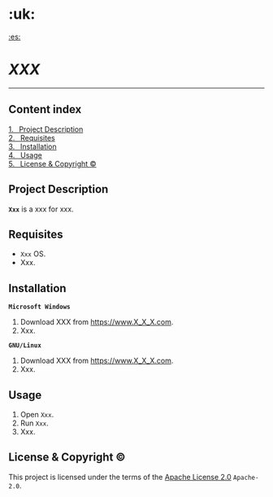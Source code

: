 <!--------------->
<!----LICENSE---->
<!--------------->
<!--
Copyright 2024 96985922+Damian-Lorente@users.noreply.github.com

Licensed under the Apache License, Version 2.0 (the "License");
you may not use this file except in compliance with the License.
You may obtain a copy of the License at

  http://www.apache.org/licenses/LICENSE-2.0

Unless required by applicable law or agreed to in writing, software
distributed under the License is distributed on an "AS IS" BASIS,
WITHOUT WARRANTIES OR CONDITIONS OF ANY KIND, either express or implied.
See the License for the specific language governing permissions and
limitations under the License.
-->



<!------------------->
<!----DESCRIPTION---->
<!------------------->
<!--"Readme.md" file for the GitHub-->
<!--repository "Xxx".-->



<!------------------------->
<!----MARKDOWN DOCUMENT---->
<!------------------------->
<!---1 Languages-->
<!---1.1 Current language (English)--->
<h1>:uk:</h1>
<!---1.2 Other languages--->
<a href="Readme%20(es-ES).md">:es:</a>


<!---2 Name of the project--->
# *XXX*
---


<!---3 Content index--->
## Content index
[1.&ensp; Project Description](#project-description)<br>
[2.&ensp; Requisites](#requisites)<br>
[3.&ensp; Installation](#installation)<br>
[4.&ensp; Usage](#usage)<br>
[5.&ensp; License & Copyright ©](#license--copyright-)


<!---4 Project description--->
## Project Description
**`Xxx`** is a xxx for xxx.


<!---5 Requisites for use-->
## Requisites
+  `Xxx` OS.
+  Xxx.


<!---6 Installation process--->
<!---6.1 Microsoft Windows-->
## Installation
**`Microsoft Windows`**
1. Download XXX from <https://www.X_X_X.com>.
2. Xxx.
<!---6.2 GNU/Linux--->
**`GNU/Linux`**
1. Download XXX from <https://www.X_X_X.com>.
2. Xxx.


<!---7 Usage instructions-->
## Usage
1. Open `Xxx`.
2. Run `Xxx`.
3. Xxx.


<!---8 License of use-->
## License & Copyright ©
This project is licensed under the terms of the <a href="..\License.md">Apache License 2.0</a> `Apache-2.0`.